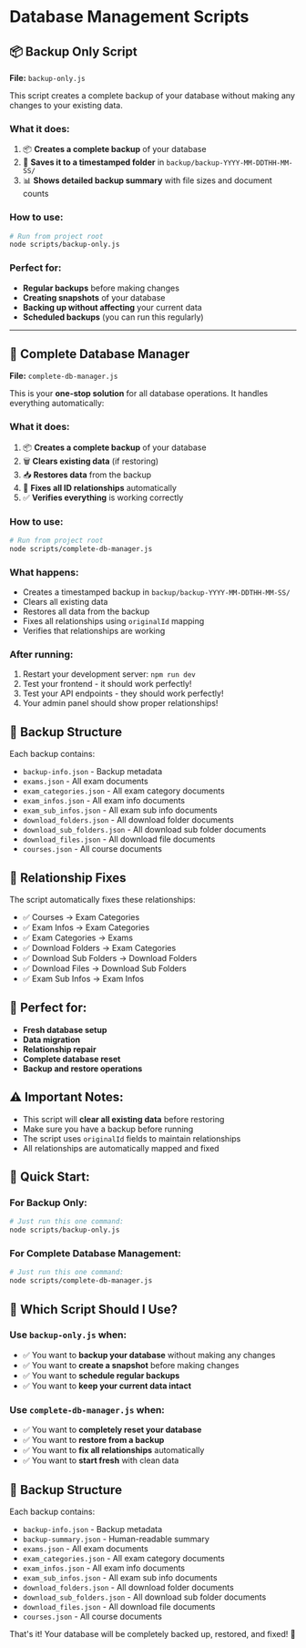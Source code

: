 # Database Management Scripts

## 📦 Backup Only Script

**File:** `backup-only.js`

This script creates a complete backup of your database without making any changes to your existing data.

### What it does:

1. 📦 **Creates a complete backup** of your database
2. 📁 **Saves it to a timestamped folder** in `backup/backup-YYYY-MM-DDTHH-MM-SS/`
3. 📊 **Shows detailed backup summary** with file sizes and document counts

### How to use:

```bash
# Run from project root
node scripts/backup-only.js
```

### Perfect for:

- **Regular backups** before making changes
- **Creating snapshots** of your database
- **Backing up without affecting** your current data
- **Scheduled backups** (you can run this regularly)

---

## 🚀 Complete Database Manager

**File:** `complete-db-manager.js`

This is your **one-stop solution** for all database operations. It handles everything automatically:

### What it does:

1. 📦 **Creates a complete backup** of your database
2. 🗑️ **Clears existing data** (if restoring)
3. 📥 **Restores data** from the backup
4. 🔧 **Fixes all ID relationships** automatically
5. ✅ **Verifies everything** is working correctly

### How to use:

```bash
# Run from project root
node scripts/complete-db-manager.js
```

### What happens:

- Creates a timestamped backup in `backup/backup-YYYY-MM-DDTHH-MM-SS/`
- Clears all existing data
- Restores all data from the backup
- Fixes all relationships using `originalId` mapping
- Verifies that relationships are working

### After running:

1. Restart your development server: `npm run dev`
2. Test your frontend - it should work perfectly!
3. Test your API endpoints - they should work perfectly!
4. Your admin panel should show proper relationships!

## 📁 Backup Structure

Each backup contains:

- `backup-info.json` - Backup metadata
- `exams.json` - All exam documents
- `exam_categories.json` - All exam category documents
- `exam_infos.json` - All exam info documents
- `exam_sub_infos.json` - All exam sub info documents
- `download_folders.json` - All download folder documents
- `download_sub_folders.json` - All download sub folder documents
- `download_files.json` - All download file documents
- `courses.json` - All course documents

## 🔧 Relationship Fixes

The script automatically fixes these relationships:

- ✅ Courses → Exam Categories
- ✅ Exam Infos → Exam Categories
- ✅ Exam Categories → Exams
- ✅ Download Folders → Exam Categories
- ✅ Download Sub Folders → Download Folders
- ✅ Download Files → Download Sub Folders
- ✅ Exam Sub Infos → Exam Infos

## 🎯 Perfect for:

- **Fresh database setup**
- **Data migration**
- **Relationship repair**
- **Complete database reset**
- **Backup and restore operations**

## ⚠️ Important Notes:

- This script will **clear all existing data** before restoring
- Make sure you have a backup before running
- The script uses `originalId` fields to maintain relationships
- All relationships are automatically mapped and fixed

## 🚀 Quick Start:

### For Backup Only:

```bash
# Just run this one command:
node scripts/backup-only.js
```

### For Complete Database Management:

```bash
# Just run this one command:
node scripts/complete-db-manager.js
```

## 🤔 Which Script Should I Use?

### Use `backup-only.js` when:

- ✅ You want to **backup your database** without making any changes
- ✅ You want to **create a snapshot** before making changes
- ✅ You want to **schedule regular backups**
- ✅ You want to **keep your current data intact**

### Use `complete-db-manager.js` when:

- ✅ You want to **completely reset your database**
- ✅ You want to **restore from a backup**
- ✅ You want to **fix all relationships** automatically
- ✅ You want to **start fresh** with clean data

## 📁 Backup Structure

Each backup contains:

- `backup-info.json` - Backup metadata
- `backup-summary.json` - Human-readable summary
- `exams.json` - All exam documents
- `exam_categories.json` - All exam category documents
- `exam_infos.json` - All exam info documents
- `exam_sub_infos.json` - All exam sub info documents
- `download_folders.json` - All download folder documents
- `download_sub_folders.json` - All download sub folder documents
- `download_files.json` - All download file documents
- `courses.json` - All course documents

That's it! Your database will be completely backed up, restored, and fixed! 🎉
